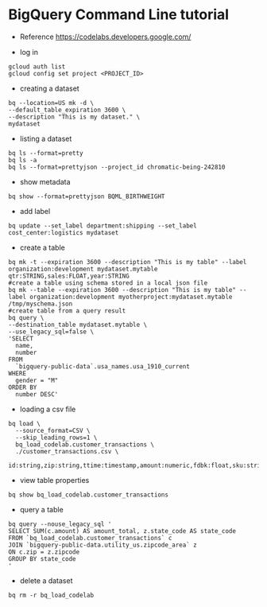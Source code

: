 # BigQuery Command Line tutorial
- Reference
https://codelabs.developers.google.com/

- log in
```
gcloud auth list
gcloud config set project <PROJECT_ID>
```
- creating a dataset
```
bq --location=US mk -d \
--default_table_expiration 3600 \
--description "This is my dataset." \
mydataset
```
- listing a dataset
```
bq ls --format=pretty
bq ls -a
bq ls --format=prettyjson --project_id chromatic-being-242810
```
- show metadata
```
bq show --format=prettyjson BQML_BIRTHWEIGHT
```
- add label
```
bq update --set_label department:shipping --set_label cost_center:logistics mydataset
```
- create a table
```
bq mk -t --expiration 3600 --description "This is my table" --label organization:development mydataset.mytable qtr:STRING,sales:FLOAT,year:STRING
#create a table using schema stored in a local json file
bq mk --table --expiration 3600 --description "This is my table" --label organization:development myotherproject:mydataset.mytable /tmp/myschema.json
#create table from a query result
bq query \
--destination_table mydataset.mytable \
--use_legacy_sql=false \
'SELECT
  name,
  number
FROM
  `bigquery-public-data`.usa_names.usa_1910_current
WHERE
  gender = "M"
ORDER BY
  number DESC'
  ```
  - loading a csv file
  ```
  bq load \
    --source_format=CSV \
    --skip_leading_rows=1 \
    bq_load_codelab.customer_transactions \
    ./customer_transactions.csv \
    id:string,zip:string,ttime:timestamp,amount:numeric,fdbk:float,sku:string
  ```
  - view table properties
  ```
  bq show bq_load_codelab.customer_transactions
  ```
  - query a table
  ```
  bq query --nouse_legacy_sql '
SELECT SUM(c.amount) AS amount_total, z.state_code AS state_code
FROM `bq_load_codelab.customer_transactions` c
JOIN `bigquery-public-data.utility_us.zipcode_area` z
ON c.zip = z.zipcode
GROUP BY state_code
'
```
- delete a dataset
```
bq rm -r bq_load_codelab
```
  
